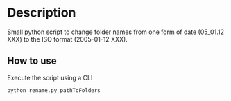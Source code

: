 # Description
Small python script to change folder names from one form of date (05_01.12 XXX) to the ISO format (2005-01-12 XXX).

## How to use

Execute the script using a CLI

`python rename.py pathToFolders`
